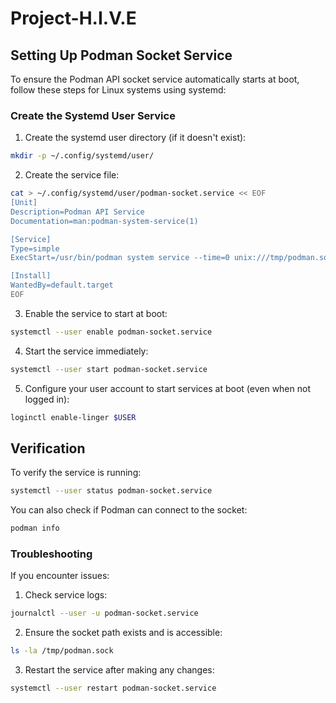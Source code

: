 # Project-H.I.V.E

## Setting Up Podman Socket Service

To ensure the Podman API socket service automatically starts at boot, follow these steps for Linux systems using systemd:

### Create the Systemd User Service

1. Create the systemd user directory (if it doesn't exist):

```bash
mkdir -p ~/.config/systemd/user/
```

2. Create the service file:

```bash
cat > ~/.config/systemd/user/podman-socket.service << EOF
[Unit]
Description=Podman API Service
Documentation=man:podman-system-service(1)

[Service]
Type=simple
ExecStart=/usr/bin/podman system service --time=0 unix:///tmp/podman.sock

[Install]
WantedBy=default.target
EOF
```

3. Enable the service to start at boot:

```bash
systemctl --user enable podman-socket.service
```

4. Start the service immediately:

```bash
systemctl --user start podman-socket.service
```

5. Configure your user account to start services at boot (even when not logged in):

```bash
loginctl enable-linger $USER
```

## Verification

To verify the service is running:

```bash
systemctl --user status podman-socket.service
```

You can also check if Podman can connect to the socket:

```bash
podman info
```

### Troubleshooting

If you encounter issues:

1. Check service logs:
```bash
journalctl --user -u podman-socket.service
```

2. Ensure the socket path exists and is accessible:
```bash
ls -la /tmp/podman.sock
```

3. Restart the service after making any changes:
```bash
systemctl --user restart podman-socket.service
```